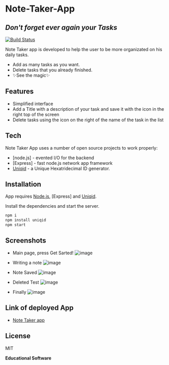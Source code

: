 # Note-Taker-App
## _Don't forget ever again your Tasks_

[![Build Status](https://travis-ci.org/joemccann/dillinger.svg?branch=master)](https://travis-ci.org/joemccann/dillinger)

Note Taker app is developed to help the user to be more organizated on his daily tasks.

- Add as many tasks as you want.
- Delete tasks that you already finished.
- ✨See the magic✨

## Features

- Simplified interface
- Add a Title with a description of your task and save it with the icon in the right top of the screen 
- Delete tasks using the icon on the right of the name of the task in the list

## Tech

Note Taker App uses a number of open source projects to work properly:

- [node.js] - evented I/O for the backend
- [Express] - fast node.js network app framework
- [Uniqid](https://www.npmjs.com/package/uniqid) - a Unique Hexatridecimal ID generator.

## Installation

App requires [Node.js](https://nodejs.org/), [Express] and [Uniqid](https://www.npmjs.com/package/uniqid).

Install the dependencies and start the server.

```sh
npm i
npm install uniqid
npm start
```

## Screenshots

- Main page, press Get Sarted!
![image](https://user-images.githubusercontent.com/107447818/200156748-f38f6737-12eb-4ad7-bb46-b7eae0da5cd4.png)

- Writing a note
![image](https://user-images.githubusercontent.com/107447818/200156768-943bfba4-0dab-419e-a3f3-9655a696a05a.png)

- Note Saved
![image](https://user-images.githubusercontent.com/107447818/200156805-1d55e770-7a6a-4322-8dd7-c3b89a9ba6f6.png)

- Deleted Test
![image](https://user-images.githubusercontent.com/107447818/200156817-303be013-52d3-4282-9d83-3e3c5b6082e1.png)

- Finally
![image](https://user-images.githubusercontent.com/107447818/200156847-5f8c87d6-bf5e-4db9-9ec7-fbae4767d86d.png)

## Link of deployed App
- [Note Taker app](https://notetaker0709.herokuapp.com/)

## License

MIT

**Educational Software**
